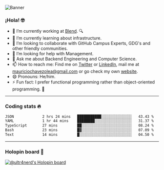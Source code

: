 ![Banner](banner.gif)
### ¡Hola! 🤓

- 🔭 I’m currently working at [Blend](https://blend.com/). 🔍
- 🌱 I’m currently learning about infrastructure.
- 👯 I’m looking to collaborate with GitHub Campus Experts, GDG's and other friendly communities.
- 🤔 I’m looking for help with Management.
- 💬 Ask me about Backend Engineering and Computer Science.
- 📫 How to reach me: Find me on [Twitter](https://twitter.com/ultr4nerd) or [LinkedIn](https://www.linkedin.com/in/ultr4nerd), mail me at [mauriciochavezolea@gmail.com](mailto:mauriciochavezolea@gmail.com) or go check my own [website](https://mauriciochavez.dev).
- 😄 Pronouns: He/him. 
- ⚡ Fun fact: I prefer functional programming rather than object-oriented programming. 🤭
---

### Coding stats 🔥

<!--START_SECTION:waka-->

```txt
JSON             2 hrs 24 mins   ███████████░░░░░░░░░░░░░░   43.43 %
YAML             1 hr 44 mins    ████████░░░░░░░░░░░░░░░░░   31.37 %
TypeScript       27 mins         ██░░░░░░░░░░░░░░░░░░░░░░░   08.24 %
Bash             23 mins         █▓░░░░░░░░░░░░░░░░░░░░░░░   07.09 %
Text             14 mins         █░░░░░░░░░░░░░░░░░░░░░░░░   04.50 %
```

<!--END_SECTION:waka-->

---

### Holopin board 🦖

[![@ultr4nerd's Holopin board](https://holopin.me/ultr4nerd)](https://holopin.io/@ultr4nerd)

